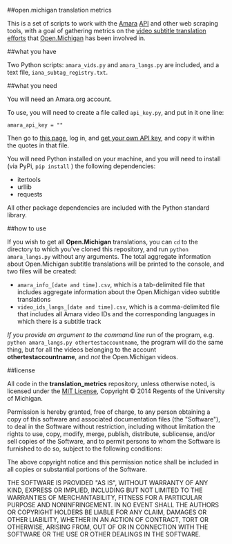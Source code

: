 ##open.michigan translation metrics

This is a set of scripts to work with the [Amara](http://amara.org) [API](http://amara.readthedocs.org/en/latest/api.html#api-endpoint) and other web scraping tools, with a goal of gathering metrics on the [video subtitle translation efforts](http://open.umich.edu/connect/projects#translation) that [Open.Michigan](http://open.umich.edu) has been involved in.

##what you have

Two Python scripts: ``` amara_vids.py ``` and ``` amara_langs.py ``` are included, and a text file, ``` iana_subtag_registry.txt ```.

##what you need

You will need an Amara.org account.

To use, you will need to create a file called ``` api_key.py ```, and put in it one line:

``` amara_api_key = "" ```

Then go to [this page](http://www.amara.org/en/auth/login/?next=/en/profiles/edit/), log in, and [get your own API key](http://amara.readthedocs.org/en/latest/api.html), and copy it within the quotes in that file.

You will need Python installed on your machine, and you will need to install (via PyPi, ``` pip install ``` ) the following dependencies:

 - itertools
 - urllib
 - requests

All other package dependencies are included with the Python standard library.

##how to use

If you wish to get all **Open.Michigan** translations, you can ``` cd ``` to the directory to which you've cloned this repository, and run ``` python amara_langs.py ``` without any arguments. 
The total aggregate information about Open.Michigan subtitle translations will be printed to the console, and two files will be created:

- ``` amara_info_[date and time].csv ```, which is a tab-delimited file that includes aggregate information about the Open.Michigan video subtitle translations
- ``` video_ids_langs_[date and time].csv ```, which is a comma-delimited file that includes all Amara video IDs and the corresponding languages in which there is a subtitle track

_If you provide an argument to the command line_ run of the program, e.g. ``` python amara_langs.py othertestaccountname ```, the program will do the same thing, but for all the videos belonging to the account **othertestaccountname**, and _not_ the Open.Michigan videos.

##license

All code in the **translation_metrics** repository, unless otherwise noted, is licensed under the [MIT License](http://opensource.org/licenses/MIT), Copyright &copy; 2014 Regents of the University of Michigan.

Permission is hereby granted, free of charge, to any person obtaining a copy of this software and associated documentation files (the "Software"), to deal in the Software without restriction, including without limitation the rights to use, copy, modify, merge, publish, distribute, sublicense, and/or sell copies of the Software, and to permit persons to whom the Software is furnished to do so, subject to the following conditions:

The above copyright notice and this permission notice shall be included in all copies or substantial portions of the Software.

THE SOFTWARE IS PROVIDED "AS IS", WITHOUT WARRANTY OF ANY KIND, EXPRESS OR IMPLIED, INCLUDING BUT NOT LIMITED TO THE WARRANTIES OF MERCHANTABILITY, FITNESS FOR A PARTICULAR PURPOSE AND NONINFRINGEMENT. IN NO EVENT SHALL THE AUTHORS OR COPYRIGHT HOLDERS BE LIABLE FOR ANY CLAIM, DAMAGES OR OTHER LIABILITY, WHETHER IN AN ACTION OF CONTRACT, TORT OR OTHERWISE, ARISING FROM, OUT OF OR IN CONNECTION WITH THE SOFTWARE OR THE USE OR OTHER DEALINGS IN THE SOFTWARE.

